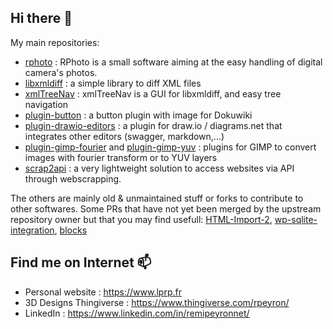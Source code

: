 ## Hi there 👋

My main repositories:
- [rphoto](../rphoto) : RPhoto is a small software aiming at the easy handling of digital camera's photos.
- [libxmldiff](../libxmldiff) : a simple library to diff XML files
- [xmlTreeNav](../xmltreenav) : xmlTreeNav is a GUI for libxmldiff, and easy tree navigation
- [plugin-button](../plugin-button) : a button plugin with image for Dokuwiki
- [plugin-drawio-editors](../plugin-drawio-editors) : a plugin for draw.io / diagrams.net that integrates other editors (swagger, markdown,...)
- [plugin-gimp-fourier](../plugin-gimp-fourier) and [plugin-gimp-yuv](../plugin-gimp-yuv) : plugins for GIMP to convert images with fourier transform or to YUV layers
- [scrap2api](../scrap2api) : a very lightweight solution to access websites via API through webscrapping.

The others are mainly old & unmaintained stuff or forks to contribute to other softwares. Some PRs that have not yet been merged by the upstream repository owner but that you may find usefull: [HTML-Import-2](../HTML-Import-2), [wp-sqlite-integration](../wp-sqlite-integration), [blocks](../blocks)

## Find me on Internet 📫
- Personal website : https://www.lprp.fr
- 3D Designs Thingiverse : https://www.thingiverse.com/rpeyron/
- LinkedIn : https://www.linkedin.com/in/remipeyronnet/

<!--
**rpeyron/rpeyron** is a ✨ _special_ ✨ repository because its `README.md` (this file) appears on your GitHub profile.

Here are some ideas to get you started:

- 🔭 I’m currently working on ...
- 🌱 I’m currently learning ...
- 👯 I’m looking to collaborate on ...
- 🤔 I’m looking for help with ...
- 💬 Ask me about ...
- 📫 How to reach me: ...
- 😄 Pronouns: ...
- ⚡ Fun fact: ...
-->
